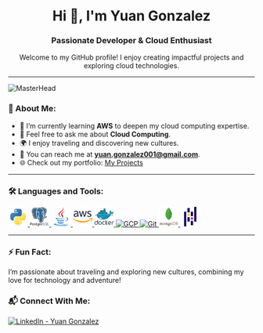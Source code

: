 <h1 align="center">Hi 👋, I'm Yuan Gonzalez</h1>
<h3 align="center">Passionate Developer & Cloud Enthusiast</h3>

<p align="center">
  Welcome to my GitHub profile! I enjoy creating impactful projects and exploring cloud technologies.
</p>

---
![MasterHead](https://user-images.githubusercontent.com/86270481/214122618-1bf43327-cdef-456e-81fe-fc71a9070c07.gif)

### 🌟 About Me:
- 🌱 I’m currently learning **AWS** to deepen my cloud computing expertise.
- 💬 Feel free to ask me about **Cloud Computing**.
- 🌍 I enjoy traveling and discovering new cultures.
- 📧 You can reach me at **yuan.gonzalez001@gmail.com**.
- 🌐 Check out my portfolio: [My Projects](https://yuangp01.wixsite.com/my-site-26)

---

### 🛠️ Languages and Tools:
<p align="left"> 
   <a href="https://www.python.org" target="_blank" rel="noreferrer"> 
    <img src="https://raw.githubusercontent.com/devicons/devicon/master/icons/python/python-original.svg" alt="Python" width="40" height="40"/> 
       <a href="https://www.postgresql.org" target="_blank" rel="noreferrer"> 
    <img src="https://raw.githubusercontent.com/devicons/devicon/master/icons/postgresql/postgresql-original-wordmark.svg" alt="PostgreSQL" width="40" height="40"/> 
  </a> 
    <a href="https://www.java.com" target="_blank" rel="noreferrer"> 
    <img src="https://raw.githubusercontent.com/devicons/devicon/master/icons/java/java-original.svg" alt="Java" width="40" height="40"/> 
  </a> 
  <a href="https://aws.amazon.com" target="_blank" rel="noreferrer"> 
    <img src="https://raw.githubusercontent.com/devicons/devicon/master/icons/amazonwebservices/amazonwebservices-original-wordmark.svg" alt="AWS" width="40" height="40"/> 
  </a> 
  <a href="https://www.docker.com/" target="_blank" rel="noreferrer"> 
    <img src="https://raw.githubusercontent.com/devicons/devicon/master/icons/docker/docker-original-wordmark.svg" alt="Docker" width="40" height="40"/> 
  </a> 
  <a href="https://cloud.google.com" target="_blank" rel="noreferrer"> 
    <img src="https://www.vectorlogo.zone/logos/google_cloud/google_cloud-icon.svg" alt="GCP" width="40" height="40"/> 
  </a> 
  <a href="https://git-scm.com/" target="_blank" rel="noreferrer"> 
    <img src="https://www.vectorlogo.zone/logos/git-scm/git-scm-icon.svg" alt="Git" width="40" height="40"/> 
  </a> 
  <a href="https://www.mongodb.com/" target="_blank" rel="noreferrer"> 
    <img src="https://raw.githubusercontent.com/devicons/devicon/master/icons/mongodb/mongodb-original-wordmark.svg" alt="MongoDB" width="40" height="40"/> 
  </a> 
  <a href="https://pandas.pydata.org/" target="_blank" rel="noreferrer"> 
    <img src="https://raw.githubusercontent.com/devicons/devicon/2ae2a900d2f041da66e950e4d48052658d850630/icons/pandas/pandas-original.svg" alt="Pandas" width="40" height="40"/> 
  </a> 
</p>

---

### ⚡ Fun Fact:
I’m passionate about traveling and exploring new cultures, combining my love for technology and adventure!

### 📬 Connect With Me:
<a href="https://linkedin.com/in/yuan-gonzalez" target="_blank">
  <img src="https://raw.githubusercontent.com/rahuldkjain/github-profile-readme-generator/master/src/images/icons/Social/linked-in-alt.svg" alt="LinkedIn - Yuan Gonzalez" height="30" width="40" />
</a>

